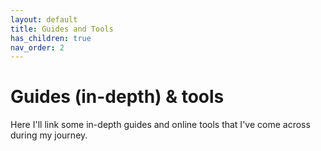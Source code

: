 ```yaml
---
layout: default
title: Guides and Tools
has_children: true
nav_order: 2
---
```


# Guides (in-depth) & tools

Here I'll link some in-depth guides and online tools that I've come across during my journey.

